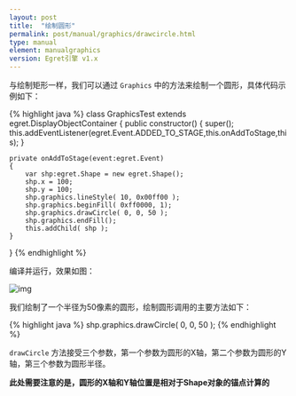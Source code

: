```yaml
---
layout: post
title:  "绘制圆形"
permalink: post/manual/graphics/drawcircle.html
type: manual
element: manualgraphics
version: Egret引擎 v1.x
---
```


与绘制矩形一样，我们可以通过 `Graphics` 中的方法来绘制一个圆形，具体代码示例如下：


{% highlight java  %}
class GraphicsTest extends egret.DisplayObjectContainer
{
    public constructor()
    {
        super();
        this.addEventListener(egret.Event.ADDED_TO_STAGE,this.onAddToStage,this);
    }

    private onAddToStage(event:egret.Event)
    {
        var shp:egret.Shape = new egret.Shape();
        shp.x = 100;
        shp.y = 100;
        shp.graphics.lineStyle( 10, 0x00ff00 );
        shp.graphics.beginFill( 0xff0000, 1);
        shp.graphics.drawCircle( 0, 0, 50 );
        shp.graphics.endFill();
        this.addChild( shp );
    }
}
{% endhighlight %}

编译并运行，效果如图：

![img]({{site.baseurl}}/assets/img/drawcircle1.png)

我们绘制了一个半径为50像素的圆形，绘制圆形调用的主要方法如下：

{% highlight java  %}
shp.graphics.drawCircle( 0, 0, 50 );
{% endhighlight %}

`drawCircle` 方法接受三个参数，第一个参数为圆形的X轴，第二个参数为圆形的Y轴，第三个参数为圆形半径。

**此处需要注意的是，圆形的X轴和Y轴位置是相对于Shape对象的锚点计算的**